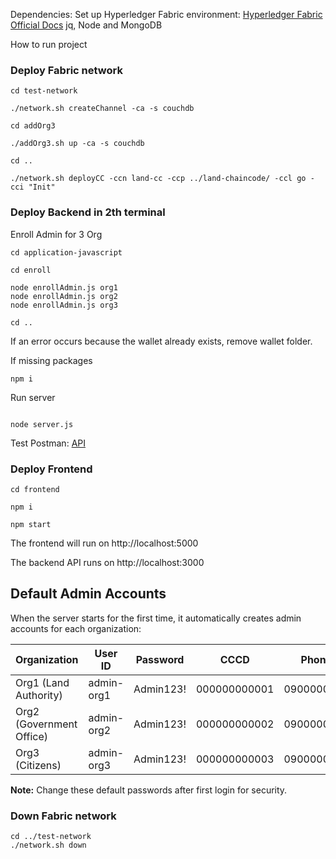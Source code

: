 
Dependencies: Set up Hyperledger Fabric environment: [Hyperledger Fabric Official Docs](https://hyperledger-fabric.readthedocs.io/en/latest/getting_started.html) jq, Node and MongoDB


How to run project

<h3> Deploy Fabric network </h3>

```shell
cd test-network 

./network.sh createChannel -ca -s couchdb

cd addOrg3

./addOrg3.sh up -ca -s couchdb

cd ..

./network.sh deployCC -ccn land-cc -ccp ../land-chaincode/ -ccl go -cci "Init"
```

<h3> Deploy Backend in 2th terminal </h3>

Enroll Admin for 3 Org 

```shell
cd application-javascript

cd enroll

node enrollAdmin.js org1
node enrollAdmin.js org2
node enrollAdmin.js org3

cd ..
```

If an error occurs because the wallet already exists, remove wallet folder.

If missing packages

```shell
npm i
```
Run server

```shell

node server.js 
```

Test Postman: [API](https://www.postman.com/research-administrator-81537314/workspace/n-tt-nghip/collection/37567808-7d58adb8-3a6e-410e-b4f6-0faaf3f17c2a?action=share&creator=37567808)

<h3> Deploy Frontend </h3>

```shell
cd frontend

npm i

npm start
```

The frontend will run on http://localhost:5000

The backend API runs on http://localhost:3000

## Default Admin Accounts

When the server starts for the first time, it automatically creates admin accounts for each organization:

| Organization | User ID | Password | CCCD | Phone | Role |
|-------------|---------|----------|------|-------|------|
| Org1 (Land Authority) | admin-org1 | Admin123! | 000000000001 | 0900000001 | Authority Admin |
| Org2 (Government Office) | admin-org2 | Admin123! | 000000000002 | 0900000002 | Officer Admin |  
| Org3 (Citizens) | admin-org3 | Admin123! | 000000000003 | 0900000003 | Citizen Admin |

**Note:** Change these default passwords after first login for security.

<h3> Down Fabric network </h3>

```shell 
cd ../test-network
./network.sh down
```
